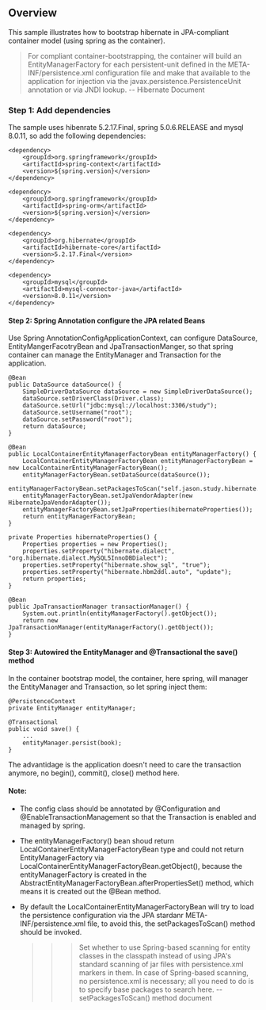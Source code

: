 ## Overview
This sample illustrates how to bootstrap hibernate in JPA-compliant container model (using spring as the container). 
> For compliant container-bootstrapping, the container will build an EntityManagerFactory for each persistent-unit defined in the META-INF/persistence.xml configuration file and make that available to the application for injection via the javax.persistence.PersistenceUnit annotation or via JNDI lookup.
> -- Hibernate Document

### Step 1: Add dependencies
The sample uses hibenrate 5.2.17.Final, spring 5.0.6.RELEASE and mysql 8.0.11, so add the following dependencies:
```
<dependency>
	<groupId>org.springframework</groupId>
	<artifactId>spring-context</artifactId>
	<version>${spring.version}</version>
</dependency>

<dependency>
	<groupId>org.springframework</groupId>
	<artifactId>spring-orm</artifactId>
	<version>${spring.version}</version>
</dependency>
		
<dependency>
	<groupId>org.hibernate</groupId>
	<artifactId>hibernate-core</artifactId>
	<version>5.2.17.Final</version>
</dependency>
		
<dependency>
	<groupId>mysql</groupId>
	<artifactId>mysql-connector-java</artifactId>
	<version>8.0.11</version>
</dependency>
```

#### Step 2: Spring Annotation configure the JPA related Beans
Use Spring AnnotationConfigApplicationContext, can configure DataSource, EntityMangerFacotryBean and JpaTransactionManger, so that spring container can manage the EntityManager and Transaction for the application.

```
@Bean
public DataSource dataSource() {
	SimpleDriverDataSource dataSource = new SimpleDriverDataSource();
	dataSource.setDriverClass(Driver.class);
	dataSource.setUrl("jdbc:mysql://localhost:3306/study");
	dataSource.setUsername("root");
	dataSource.setPassword("root");
	return dataSource;
}

@Bean
public LocalContainerEntityManagerFactoryBean entityManagerFactory() {
	LocalContainerEntityManagerFactoryBean entityManagerFactoryBean = new LocalContainerEntityManagerFactoryBean();
	entityManagerFactoryBean.setDataSource(dataSource());
	entityManagerFactoryBean.setPackagesToScan("self.jason.study.hibernate.bootstrap.jpa.container.entity");
	entityManagerFactoryBean.setJpaVendorAdapter(new HibernateJpaVendorAdapter());
	entityManagerFactoryBean.setJpaProperties(hibernateProperties());
	return entityManagerFactoryBean;
}

private Properties hibernateProperties() {
	Properties properties = new Properties();
	properties.setProperty("hibernate.dialect", "org.hibernate.dialect.MySQL5InnoDBDialect");
	properties.setProperty("hibernate.show_sql", "true");
	properties.setProperty("hibernate.hbm2ddl.auto", "update");
	return properties;
}

@Bean
public JpaTransactionManager transactionManager() {
	System.out.println(entityManagerFactory().getObject());
	return new JpaTransactionManager(entityManagerFactory().getObject());
}
```

#### Step 3: Autowired the EntityManager and @Transactional the save() method
In the container bootstrap model, the container, here spring, will manager the EntityManager and Transaction, so let spring inject them:
```
@PersistenceContext
private EntityManager entityManager;

@Transactional
public void save() {
    ...
    entityManager.persist(book);
}
```
The advantidage is the application doesn't need to care the transaction anymore, no begin(), commit(), close() method here.

#### Note:
- The config class should be annotated by @Configuration and @EnableTransactionManagement so that the Transaction is enabled and managed by spring.

- The entityManagerFactory() bean shoud return LocalContainerEntityManagerFactoryBean type and could not return EntityManagerFactory via LocalContainerEntityManagerFactoryBean.getObject(), because the entityManagerFactory is created in the AbstractEntityManagerFactoryBean.afterPropertiesSet() method, which means it is created out the @Bean method.

- By default the LocalContainerEntityManagerFactoryBean will try to load the persistence configuration via the JPA stardanr META-INF/persistence.xml file, to avoid this, the setPackagesToScan() method should be invoked.
    >>> Set whether to use Spring-based scanning for entity classes in the classpath instead of using JPA's standard scanning of jar files with persistence.xml markers in them. In case of Spring-based scanning, no persistence.xml is necessary; all you need to do is to specify base packages to search here. 
    >>> -- setPackagesToScan() method document

